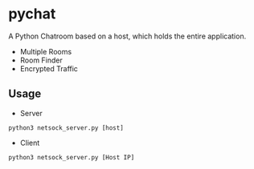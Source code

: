 # pychat
A Python Chatroom based on a host, which holds the entire application.

- Multiple Rooms
- Room Finder
- Encrypted Traffic

## Usage

- Server
```
python3 netsock_server.py [host]
```

- Client
```
python3 netsock_server.py [Host IP]
```
